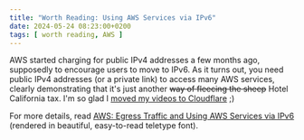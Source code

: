 ```yaml
---
title: "Worth Reading: Using AWS Services via IPv6"
date: 2024-05-24 08:23:00+0200
tags: [ worth reading, AWS ]
---
```

AWS started charging for public IPv4 addresses a few months ago, supposedly to encourage users to move to IPv6. As it turns out, you need public IPv4 addresses (or a private link) to access many AWS services, clearly demonstrating that it's just another ~~way of fleecing the sheep~~ Hotel California tax. I'm so glad I [moved my videos to Cloudflare](/2023/08/videos-free-subscription/) ;)

For more details, read [AWS: Egress Traffic and Using AWS Services via IPv6](https://tty.neveragain.de/2024/05/20/aws-ipv6-egress.html) (rendered in beautiful, easy-to-read teletype font).
